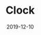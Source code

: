 ---
title: Clock
date: '2019-12-10'
thumb_image: images/mar-4yo/4-mar-clock.jpg
thumb_image_alt: Clock
image: images/mar-4yo/4-mar-clock.jpg
image_alt: Clock
template: project
---	